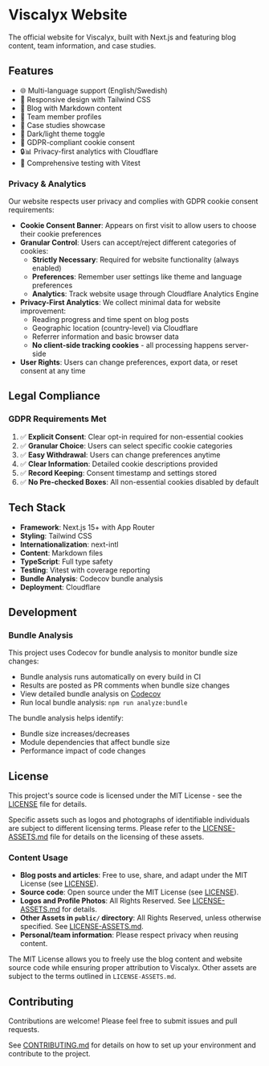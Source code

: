 # Viscalyx Website

The official website for Viscalyx, built with Next.js and featuring blog content, team information, and case studies.

## Features

- 🌐 Multi-language support (English/Swedish)
- 📱 Responsive design with Tailwind CSS
- 📝 Blog with Markdown content
- 👥 Team member profiles
- 💼 Case studies showcase
- 🌙 Dark/light theme toggle
- 🍪 GDPR-compliant cookie consent
- 🔒📊 Privacy-first analytics with Cloudflare
- 🧪 Comprehensive testing with Vitest

### Privacy & Analytics

Our website respects user privacy and complies with GDPR cookie consent requirements:

- **Cookie Consent Banner**: Appears on first visit to allow users to choose their cookie preferences
- **Granular Control**: Users can accept/reject different categories of cookies:
  - **Strictly Necessary**: Required for website functionality (always enabled)
  - **Preferences**: Remember user settings like theme and language preferences
  - **Analytics**: Track website usage through Cloudflare Analytics Engine
- **Privacy-First Analytics**: We collect minimal data for website improvement:
  - Reading progress and time spent on blog posts
  - Geographic location (country-level) via Cloudflare
  - Referrer information and basic browser data
  - **No client-side tracking cookies** - all processing happens server-side
- **User Rights**: Users can change preferences, export data, or reset consent at any time

## Legal Compliance

### GDPR Requirements Met

1. ✅ **Explicit Consent**: Clear opt-in required for non-essential cookies
2. ✅ **Granular Choice**: Users can select specific cookie categories
3. ✅ **Easy Withdrawal**: Users can change preferences anytime
4. ✅ **Clear Information**: Detailed cookie descriptions provided
5. ✅ **Record Keeping**: Consent timestamp and settings stored
6. ✅ **No Pre-checked Boxes**: All non-essential cookies disabled by default

## Tech Stack

- **Framework**: Next.js 15+ with App Router
- **Styling**: Tailwind CSS
- **Internationalization**: next-intl
- **Content**: Markdown files
- **TypeScript**: Full type safety
- **Testing**: Vitest with coverage reporting
- **Bundle Analysis**: Codecov bundle analysis
- **Deployment**: Cloudflare

## Development

### Bundle Analysis

This project uses Codecov for bundle analysis to monitor bundle size changes:

- Bundle analysis runs automatically on every build in CI
- Results are posted as PR comments when bundle size changes
- View detailed bundle analysis on [Codecov](https://app.codecov.io/gh/viscalyx/viscalyx.se)
- Run local bundle analysis: `npm run analyze:bundle`

The bundle analysis helps identify:

- Bundle size increases/decreases
- Module dependencies that affect bundle size
- Performance impact of code changes

## License

This project's source code is licensed under the MIT License - see the [LICENSE](LICENSE) file for details.

Specific assets such as logos and photographs of identifiable individuals are subject to different licensing terms. Please refer to the [LICENSE-ASSETS.md](LICENSE-ASSETS.md) file for details on the licensing of these assets.

### Content Usage

- **Blog posts and articles**: Free to use, share, and adapt under the MIT License (see [LICENSE](LICENSE)).
- **Source code**: Open source under the MIT License (see [LICENSE](LICENSE)).
- **Logos and Profile Photos**: All Rights Reserved. See [LICENSE-ASSETS.md](LICENSE-ASSETS.md) for details.
- **Other Assets in `public/` directory**: All Rights Reserved, unless otherwise specified. See [LICENSE-ASSETS.md](LICENSE-ASSETS.md).
- **Personal/team information**: Please respect privacy when reusing content.

The MIT License allows you to freely use the blog content and website source code while ensuring proper attribution to Viscalyx. Other assets are subject to the terms outlined in `LICENSE-ASSETS.md`.

## Contributing

Contributions are welcome! Please feel free to submit issues and pull requests.

See [CONTRIBUTING.md](CONTRIBUTING.md) for details on how to set up your environment and contribute to the project.
